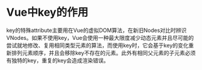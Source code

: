 # Vue中key的作用
key的特殊attribute主要用在Vue的虚拟DOM算法，在新旧Nodes对比时辨识VNodes。如果不使用key，Vue会使用一种最大限度减少动态元素并且尽可能的尝试就地修改、复用相同类型元素的算法，而使用key时，它会基于key的变化重新排列元素顺序，并且会移除key不存在的元素。此外有相同父元素的子元素必须有独特的key，重复的key会造成渲染错误。